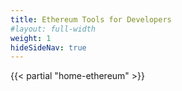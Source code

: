 ```yaml
---
title: Ethereum Tools for Developers
#layout: full-width
weight: 1
hideSideNav: true
---
```


{{< partial "home-ethereum" >}}
